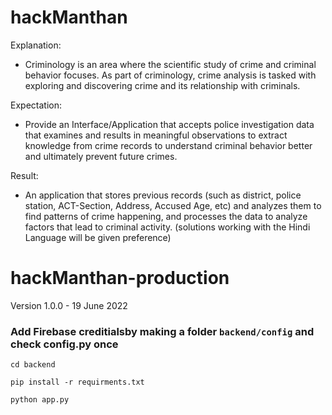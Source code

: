 # hackManthan


Explanation:
- Criminology is an area where the scientific study of crime and criminal behavior focuses.
  As part of criminology, crime analysis is tasked with exploring and discovering crime and
  its relationship with criminals.

Expectation:
- Provide an Interface/Application that accepts police investigation data that examines
  and results in meaningful observations to extract knowledge from crime records to
  understand criminal behavior better and ultimately prevent future crimes.

Result:
- An application that stores previous records (such as district, police station, ACT-Section,
  Address, Accused Age, etc) and analyzes them to find patterns of crime happening, and
  processes the data to analyze factors that lead to criminal activity. (solutions working
  with the Hindi Language will be given preference)


# hackManthan-production
Version 1.0.0 - 19 June 2022

### Add Firebase creditialsby making a folder ```backend/config``` and check config.py once 

```
cd backend 
```

```
pip install -r requirments.txt
```

```
python app.py
```
